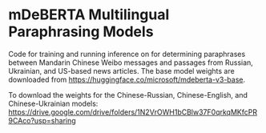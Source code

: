 # mDeBERTA Multilingual Paraphrasing Models 

Code for training and running inference on for determining paraphrases between Mandarin Chinese Weibo messages and passages from Russian, Ukrainian, and US-based news articles. The base model weights are downloaded from https://huggingface.co/microsoft/mdeberta-v3-base.

To download the weights for the Chinese-Russian, Chinese-English, and Chinese-Ukrainian models: https://drive.google.com/drive/folders/1N2VrOWH1bCBlw37F0qrkqMKfcPR9CAco?usp=sharing
